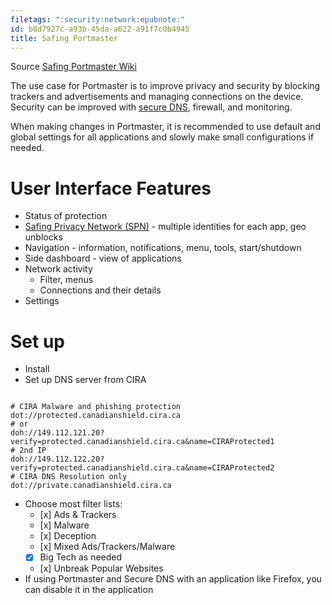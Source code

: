 ```yaml
---
filetags: ":security:network:epubnote:"
id: b8d7927c-a93b-45da-a622-a91f7c0b4945
title: Safing Portmaster
---
```


Source [Safing Portmaster Wiki](https://wiki.safing.io/)

The use case for Portmaster is to improve privacy and security by
blocking trackers and advertisements and managing connections on the
device. Security can be improved with [secure
DNS](https://wiki.safing.io/en/Portmaster/Feature/SecureDNS), firewall,
and monitoring.

When making changes in Portmaster, it is recommended to use default and
global settings for all applications and slowly make small
configurations if needed.

# User Interface Features

- Status of protection
- [Safing Privacy Network
  (SPN)](https://wiki.safing.io/en/Portmaster/App/SPN) - multiple
  identities for each app, geo unblocks
- Navigation - information, notifications, menu, tools, start/shutdown
- Side dashboard - view of applications
- Network activity
  - Filter, menus
  - Connections and their details
- Settings

# Set up

- Install
- Set up DNS server from CIRA

``` shell

# CIRA Malware and phishing protection
dot://protected.canadianshield.cira.ca
# or
doh://149.112.121.20?verify=protected.canadianshield.cira.ca&name=CIRAProtected1
# 2nd IP
doh://149.112.122.20?verify=protected.canadianshield.cira.ca&name=CIRAProtected2
# CIRA DNS Resolution only
dot://private.canadianshield.cira.ca

```

- Choose most filter lists:
  - \[x\] Ads & Trackers
  - \[x\] Malware
  - \[x\] Deception
  - \[x\] Mixed Ads/Trackers/Malware
  - [x] Big Tech as needed
  - \[x\] Unbreak Popular Websites
- If using Portmaster and Secure DNS with an application like Firefox,
  you can disable it in the application
